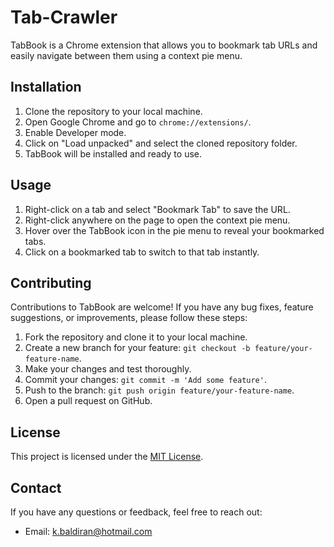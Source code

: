 # Tab-Crawler

TabBook is a Chrome extension that allows you to bookmark tab URLs and easily navigate between them using a context pie menu.

## Installation

1. Clone the repository to your local machine.
2. Open Google Chrome and go to `chrome://extensions/`.
3. Enable Developer mode.
4. Click on "Load unpacked" and select the cloned repository folder.
5. TabBook will be installed and ready to use.

## Usage

1. Right-click on a tab and select "Bookmark Tab" to save the URL.
2. Right-click anywhere on the page to open the context pie menu.
3. Hover over the TabBook icon in the pie menu to reveal your bookmarked tabs.
4. Click on a bookmarked tab to switch to that tab instantly.

## Contributing

Contributions to TabBook are welcome! If you have any bug fixes, feature suggestions, or improvements, please follow these steps:

1. Fork the repository and clone it to your local machine.
2. Create a new branch for your feature: `git checkout -b feature/your-feature-name`.
3. Make your changes and test thoroughly.
4. Commit your changes: `git commit -m 'Add some feature'`.
5. Push to the branch: `git push origin feature/your-feature-name`.
6. Open a pull request on GitHub.

## License

This project is licensed under the [MIT License](LICENSE).

## Contact

If you have any questions or feedback, feel free to reach out:

- Email: [k.baldiran@hotmail.com](mailto:k.baldiran@hotmail.com)

